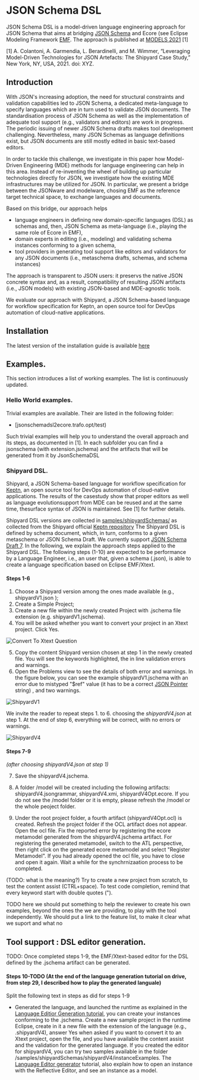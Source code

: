 # JSON Schema DSL


JSON Schema DSL is a model-driven language engineering approach for JSON Schema that aims at bridging [JSON Schema](https://json-schema.org/) and Ecore (see Eclipse Modeling Framework [EMF](https://www.eclipse.org/modeling/emf/). 
The approach is published at [MODELS 2021](https://conf.researchr.org/home/models-2021) [1]


[1] A. Colantoni, A. Garmendia, L. Berardinelli, and M. Wimmer, “Leveraging Model-Driven Technologies for JSON Artefacts: The Shipyard Case Study,” New York, NY, USA, 2021. doi: XYZ.


## Introduction


With JSON's increasing adoption, the need for structural constraints and validation capabilities led to JSON Schema, a dedicated meta-language to specify languages which are in turn used to validate JSON documents. 
The standardisation process of JSON Schema as well as the implementation of adequate tool support (e.g., validators and editors) are work in progress. 
The periodic issuing of newer JSON Schema drafts makes tool development challenging. Nevertheless, many JSON Schemas as language definitions exist, but JSON documents are still mostly edited in basic text-based editors.   


In order to tackle this challenge, we investigate in this paper how Model-Driven Engineering (MDE) methods for language engineering can help in this area. 
Instead of re-inventing the wheel of building up particular technologies directly for JSON, we investigate how the existing MDE infrastructures may be utilized for JSON. 
In particular, we present a bridge between the JSONware and modelware, chosing EMF as the reference target technical space, to exchange languages and documents. 


Based on this bridge, our approach helps 
- language engineers in defining new domain-specific languages (DSL) as schemas and, then, JSON Schema as meta-language (i.e., playing the same role of Ecore in EMF),
- domain experts in editing (i.e., modeling) and validating schema instances conforming to a given schema,
- tool providers in generating tool support like editors and validators for any JSON documents (i.e., metaschema drafts, schemas, and schema instances)


The approach is transparent to JSON users: it preservs the native JSON concrete syntax and, as a result, compatibility of resulting JSON artifacts (i.e., JSON models) with existing JSON-based and MDE-agnostic tools.


We evaluate our approach with Shipyard, a JSON Schema-based language for workflow specification for Keptn, an open source tool for DevOps automation of cloud-native applications.




## Installation


The latest version of the installation guide is available [here](tutorials/JSchemaDSLInstallationTutorial.pdf)




## Examples.
This section introduces a list of working examples. The list is continuously updated.


### Hello World examples. 
Trivial examples are available. Their are listed in the following folder:
- [jsonschemadsl2ecore.trafo.opt/test)

Such trivial examples will help you to understand the overall approach and its steps, as documented in [1]. In each subfolder you can find a jsonschema (with extension.jschema)
and the artifacts that will be generated from it by JsonSchemaDSL


### Shipyard DSL.
Shipyard, a JSON Schema-based language for workflow specification for [Keptn](https://keptn.sh/), an open source tool for DevOps automation  of  cloud-native  applications.  The  results  of  the  casestudy  show  that  proper  editors  as  well  as  language  evolutionsupport  from  MDE  can  be  reused  and  at  the  same  time,  thesurface  syntax  of  JSON  is  maintained. See [1] for further details.


Shipyard DSL versions are collected in [samples/shipyardSchemas/](samples/shipyardSchemas/) as collected from the Shipyard official [Keptn repository](https://github.com/keptn/spec/blob/master/shipyard.md)
The Shipyard DSL is defined by schema document, which, in turn, conforms to a given metaschema or JSON Schema Draft. We currently support [JSON Schema Draft 7](https://json-schema.org/).
In the following, we explain the approach steps applied to the Shipyard DSL.
The following steps (1-10) are expected to be performance by a Language Engineer, i.e., an user that, given a schema (.json), is able to create a language specification based on Eclipse EMF/Xtext.


#### Steps 1-6


1. Choose a Shipyard version among the ones made available (e.g., shipyardV1.json );
2. Create a Simple Project; 
3. Create a new file within the newly created Project with .jschema file extension (e.g. shipyardV1.jschema). 
4. You will be asked whether you want to convert your project in an Xtext project. Click Yes.


![Convert To Xtext Question](tutorials/img/convertXtextPropject.PNG)  


5. Copy the content Shipyard version chosen at step 1  in the newly created file. You will see the keywords highlighted, the in line validation errors and warnings. 
6. Open the  Problems view to see the details of both error and warnings.  In the figure below, you can see the example shipyardV1.jschema with an error due to mistyped "$ref"  value (it has to be a correct [JSON Pointer](https://datatracker.ietf.org/doc/html/rfc6901) string) , and two warnings. 


![ShipyardV1](tutorials/img/shipyardV1.PNG) 


We invite the reader to repeat steps 1. to 6. choosing the *shipyardV4.json* at step 1. 
At the end of step 6, everything will be correct, with no errors or warnings.


![ShipyardV4](tutorials/img/shipyardV4.PNG) 


#### Steps 7-9
*(after choosing shipyardV4.json at step 1)*

7. Save the shipyardV4.jschema. 
9. A folder /model will be created including the following artifacts: shipyardV4.jsongrammar, shipyardV4.xmi, shipyardV4Opt.ecore. If you do not see the /model folder or it is empty, please refresh the /model or the whole peoject folder. 

10. Under the root project folder, a fourth artifact (shipyardV4Opt.ocl) is created. Refresh the project folder if the OCL artifact does not appear. Open the ocl file. Fix the reported error by registering the ecore metamodel generated from the shipyardV4.jschema artifact. For registering the generated metamodel, switch to the ATL perspective, then right click on the generated ecore metamodel and select "Register Metamodel". If you had already opened the ocl file, you have to close and open it again.  Wait a while for the synchrnizaation process to be completed. 


(TODO: what is the meaning?)
Try to create a new project from scratch, to test the content assist (CTRL+space). To test code completion, remind that every keyword start with double quotes ("). 

TODO here we should put something to help the reviewer to create his own examples, beyond the ones the we are providing, to play with the tool independently.
We should put a link to the feature list, to make it clear what we suport and what no



## Tool support : DSL editor generation.

TODO: Once completed steps 1-9, the EMF/Xtext-based editor for the DSL defined by the .jschema artifact can be generated.

#### Steps 10-TODO (At the end of the language generation tutorial on drive, from step 29, I described how to play the generated languale)
Split the following text in steps as did for steps 1-9

- Generated  the language, and launched the runtime as explained in the [Language Editior Generation tutorial](TODO),
you can create your instances conforming to the .jschema.
Create a new sample project in the runtime Eclipse, create in it a new file with the extension of the language (e.g., .shipyardV4), answer Yes when asked if you want to convert it to an Xtext project,
open the file, and you have available the content assist and the validation for the generated language.
If you created the editor for shipyardV4, you can try two samples available in the folder /samples/shipyardSchemas/shipyardV4/instanceExamples.
The [Language Editor generator](tutorials/LanguageEditorGeneration.pdf) tutorial, also explain how to open an instance with the Reflective Editor, and see an instance as a model.


